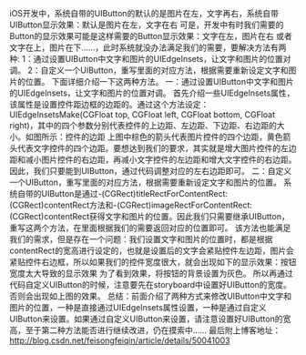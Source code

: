 iOS开发中，系统自带的UIButton的默认的是图片在左，文字再右，系统自带UIButton显示效果：默认是图片在左，文字在右 
可是，开发中有时我们需要的Button的显示效果可能是这样需要的Button显示效果：文字在左，图片在右 
或者文字在上，图片在下……，此时系统就没办法满足我们的需要，要解决方法有两种:
1：通过设置UIButton中文字和图片的UIEdgeInsets，让文字和图片的位置对调。 
2：自定义一个UIButton，重写里面的对应方法，根据需要重新设定文字和图片的位置。 
下面详细介绍一下这两种方法。 
一：通过设置UIButton中文字和图片的UIEdgeInsets，让文字和图片的位置对调。 
首先介绍一些UIEdgeInsets属性，该属性是设置控件距边框的边距的。通过这个方法设定： UIEdgeInsetsMake(CGFloat top, CGFloat left, CGFloat bottom, CGFloat right)，其中的四个参数分别代表控件的上边距、左边距、下边距、右边距的大小。如图所示：控件的边距 
上图中棕色的箭头代表图片控件的四个边距，黄色箭头代表文字控件的四个边距。要想达到我们的要求，其实就是增大图片控件的左边距和减小图片控件的右边距，再减小文字控件的左边距和增大文字控件的右边距。因此，我们只要能到UIButton，通过代码调整对应的左右边距即可。
二：自定义一个UIButton，重写里面的对应方法，根据需要重新设定文字和图片的位置。 
系统自带的UIButton是通过-(CGRect)titleRectForContentRect:(CGRect)contentRect方法和-(CGRect)imageRectForContentRect:(CGRect)contentRect获得文字和图片的位置。因此我们只需要继承UIButton，重写这两个方法，在里面根据我们的需要返回对应的位置即可。
该方法也能满足我们的需求，但是存在一个问题：我们设置文字和图片的位置时，都是根据contentRect的宽高进行设定的，也就是设置后的文字会紧贴控件左边距，图片会紧贴控件右边框，所以如果我们的控件宽度很大，就会出现如下的显示效果：按钮宽度太大导致的显示效果 
为了看到效果，将按钮的背景设置为灰色。 
所以再通过代码自定义UIButton的时候，注意要先在storyboard中设置好UIButton的宽度。否则会出现如上图的效果。 
总结：前面介绍了两种方式来修改UIButton中文字和图片的位置，一种是直接通过UIEdgeInsets属性设置，一种是通过自定义UIButton来设置。如果通过自定义UIButton来设置，请注意设置好UIButton的宽高，至于第二种方法能否进行继续改进，仍在摸索中…… 
最后附上博客地址： http://blog.csdn.net/feisongfeiqin/article/details/50041003
